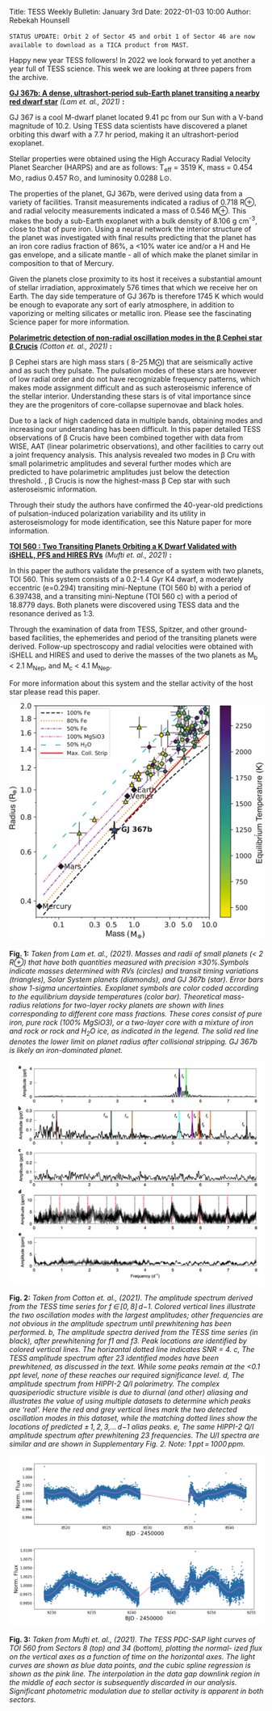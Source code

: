 Title: TESS Weekly Bulletin: January 3rd
Date: 2022-01-03 10:00
Author: Rebekah Hounsell

`STATUS UPDATE: Orbit 2 of Sector 45 and orbit 1 of Sector 46 are now available to download as a TICA product from MAST`.

Happy new year TESS followers!  In 2022 we look forward to yet another a year full of TESS science.
This week we are looking at three papers from the archive.

**[GJ 367b: A dense, ultrashort-period sub-Earth planet transiting a nearby red dwarf star](https://www.science.org/doi/10.1126/science.aay3253)** *(Lam et. al., 2021)* **:**

GJ 367 is a cool M-dwarf planet located 9.41 pc from our Sun with a V-band magnitude of 10.2. Using TESS data scientists have discovered a planet orbiting this dwarf with a 7.7 hr period, making it an ultrashort-period exoplanet.

Stellar properties were obtained using the High Accuracy Radial Velocity Planet Searcher (HARPS) and are as follows:  T<sub>eff</sub> = 3519 K, mass = 0.454 M⊙, radius 0.457 R⊙, and luminosity 0.0288 L⊙.

The properties of the planet, GJ 367b, were derived using data from a variety of facilities.  Transit measurements indicated a radius of 0.718 R⊕, and radial velocity measurements indicated a mass of 0.546 M⊕. This makes the body a sub-Earth exoplanet with a bulk density of 8.106 g cm<sup>-3</sup>, close to that of pure iron. Using a neural network the interior structure of the planet was investigated with final results predicting that the planet has an iron core radius fraction of 86%,  a <10% water ice and/or a H and He gas envelope, and a silicate mantle - all of which make the planet similar in composition to that of Mercury. 

Given the planets close proximity to its host it receives a substantial amount of stellar irradiation, approximately 576 times that which we receive her on Earth. The day side temperature of GJ 367b is therefore 1745 K which would be enough to evaporate any sort of early atmosphere, in addition to vaporizing or melting silicates or metallic iron. Please see the fascinating Science paper for more information.

**[Polarimetric detection of non-radial oscillation modes in the β Cephei star β Crucis](https://www.nature.com/articles/s41550-021-01531-9)** *(Cotton et. al.,  2021)* **:**

β Cephei stars are high mass stars ( 8–25 M⨀) that are seismically active and as such they pulsate. The pulsation modes of these stars are however of low radial order and do not have recognizable frequency patterns, which makes mode assignment difficult and as such asteroseismic inference of the stellar interior. Understanding these stars is of vital importance since they are the progenitors of core-collapse supernovae and black holes. 

Due to a lack of high cadenced data in multiple bands, obtaining modes and increasing our understanding has been difficult. In this paper detailed TESS observations of β Crucis have been combined together with data from WISE, AAT (linear polarimetric observations), and other facilities to carry out a joint frequency analysis. This analysis revealed two modes in β Cru with small polarimetric amplitudes and several further modes which are predicted to have polarimetric amplitudes just below the detection threshold. , β Crucis is now the highest-mass β Cep star with such asteroseismic information.

Through their study the authors  have confirmed the 40-year-old predictions of pulsation-induced polarization variability and its utility in asteroseismology for mode identification, see this Nature paper for more information.
 

**[TOI 560 : Two Transiting Planets Orbiting a K Dwarf Validated with iSHELL, PFS and HIRES RVs](https://arxiv.org/abs/2112.13448)** *(Mufti et. al.,  2021)* **:**

In this paper the authors validate the presence of a system with two planets, TOI 560. This system consists of a 0.2-1.4 Gyr K4 dwarf, a moderately eccentric (e=0.294) transiting mini-Neptune (TOI 560 b) with a period of 6.397438, and a transiting mini-Neptune (TOI 560 c) with a period of 18.8779 days. Both planets were discovered using TESS data and the resonance derived as 1:3. 

Through the examination of data from TESS, Spitzer, and other ground-based facilities, the ephemerides and period of the transiting planets were derived. Follow-up spectroscopy and radial velocities were obtained with iSHELL  and HIRES and used to derive the masses of the two planets as M<sub>b</sub> < 2.1 M<sub>Nep</sub>, and M<sub>c</sub> < 4.1 M<sub>Nep</sub>.

For more information about this system and the stellar activity of the host star please read this paper. 


![Lam](images/Lam.jpg)

**Fig. 1:** *Taken from Lam et. al., (2021). Masses and radii of small planets (< 2 R⊕) that have both quantities measured with precision ≤30%.Symbols indicate masses determined with RVs (circles) and transit timing variations (triangles), Solar System planets (diamonds), and GJ 367b (star). Error bars show 1-sigma uncertainties. Exoplanet symbols are color coded according to the equilibrium dayside temperatures (color bar). Theoretical mass-radius relations for two-layer rocky planets are shown with lines corresponding to different core mass fractions. These cores consist of pure iron, pure rock (100% MgSiO3), or a two-layer core with a mixture of iron and rock or rock and H<sub>2</sub>O ice, as indicated in the legend. The solid red line denotes the lower limit on planet radius after collisional stripping. GJ 367b is likely an iron-dominated planet.*

![Cotton](images/Cotton.png)

**Fig. 2:** *Taken from Cotton et. al., (2021). The amplitude spectrum derived from the TESS time series for f ∈ [0, 8] d−1. Colored vertical lines illustrate the two oscillation modes with the largest amplitudes; other frequencies are not obvious in the amplitude spectrum until prewhitening has been performed. b, The amplitude spectra derived from the TESS time series (in black), after prewhitening for f1 and f3. Peak locations are identified by colored vertical lines. The horizontal dotted line indicates SNR = 4. c, The TESS amplitude spectrum after 23 identified modes have been prewhitened, as discussed in the text. While some peaks remain at the <0.1 ppt level, none of these reaches our required significance level. d, The amplitude spectrum from HIPPI-2 Q/I polarimetry. The complex quasiperiodic structure visible is due to diurnal (and other) aliasing and illustrates the value of using multiple datasets to determine which peaks are ‘real’. Here the red and grey vertical lines mark the two detected oscillation modes in this dataset, while the matching dotted lines show the locations of predicted ± 1, 2, 3,... d−1 alias peaks. e, The same HIPPI-2 Q/I amplitude spectrum after prewhitening 23 frequencies. The U/I spectra are similar and are shown in Supplementary Fig. 2. Note: 1 ppt = 1000 ppm.*

![Mufti](images/Mufti.png)

**Fig. 3:** *Taken from Mufti et. al., (2021). The TESS PDC-SAP light curves of TOI 560 from Sectors 8 (top) and 34 (bottom), plotting the normal- ized flux on the vertical axes as a function of time on the horizontal axes. The light curves are shown as blue data points, and the cubic spline regression is shown as the pink line. The interpolation in the data gap downlink region in the middle of each sector is subsequently discarded in our analysis. Significant photometric modulation due to stellar activity is apparent in both sectors.*
